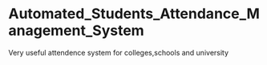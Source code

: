 # Automated_Students_Attendance_Management_System
 Very useful attendence system for colleges,schools and university
